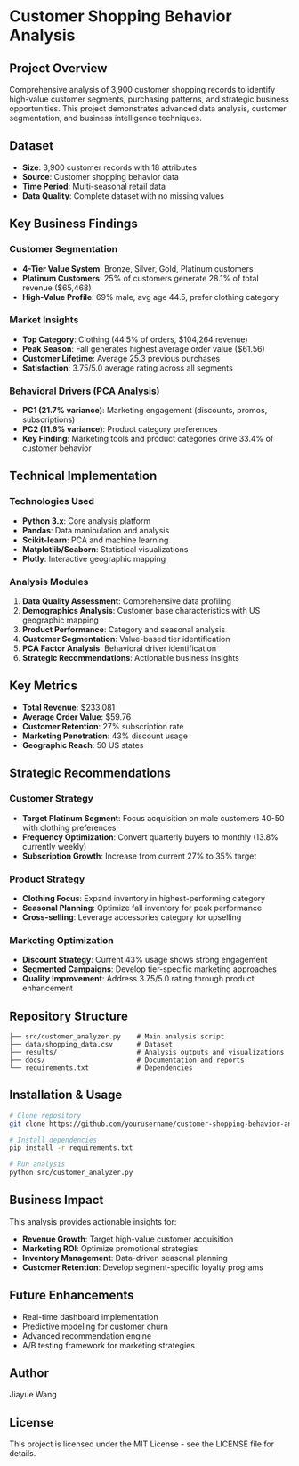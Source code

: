 # Customer Shopping Behavior Analysis

## Project Overview
Comprehensive analysis of 3,900 customer shopping records to identify high-value customer segments, purchasing patterns, and strategic business opportunities. This project demonstrates advanced data analysis, customer segmentation, and business intelligence techniques.

## Dataset
- **Size**: 3,900 customer records with 18 attributes
- **Source**: Customer shopping behavior data
- **Time Period**: Multi-seasonal retail data
- **Data Quality**: Complete dataset with no missing values

## Key Business Findings

### Customer Segmentation
- **4-Tier Value System**: Bronze, Silver, Gold, Platinum customers
- **Platinum Customers**: 25% of customers generate 28.1% of total revenue ($65,468)
- **High-Value Profile**: 69% male, avg age 44.5, prefer clothing category

### Market Insights
- **Top Category**: Clothing (44.5% of orders, $104,264 revenue)
- **Peak Season**: Fall generates highest average order value ($61.56)
- **Customer Lifetime**: Average 25.3 previous purchases
- **Satisfaction**: 3.75/5.0 average rating across all segments

### Behavioral Drivers (PCA Analysis)
- **PC1 (21.7% variance)**: Marketing engagement (discounts, promos, subscriptions)
- **PC2 (11.6% variance)**: Product category preferences
- **Key Finding**: Marketing tools and product categories drive 33.4% of customer behavior

## Technical Implementation

### Technologies Used
- **Python 3.x**: Core analysis platform
- **Pandas**: Data manipulation and analysis
- **Scikit-learn**: PCA and machine learning
- **Matplotlib/Seaborn**: Statistical visualizations
- **Plotly**: Interactive geographic mapping

### Analysis Modules
1. **Data Quality Assessment**: Comprehensive data profiling
2. **Demographics Analysis**: Customer base characteristics with US geographic mapping
3. **Product Performance**: Category and seasonal analysis
4. **Customer Segmentation**: Value-based tier identification
5. **PCA Factor Analysis**: Behavioral driver identification
6. **Strategic Recommendations**: Actionable business insights

## Key Metrics
- **Total Revenue**: $233,081
- **Average Order Value**: $59.76
- **Customer Retention**: 27% subscription rate
- **Marketing Penetration**: 43% discount usage
- **Geographic Reach**: 50 US states

## Strategic Recommendations

### Customer Strategy
- **Target Platinum Segment**: Focus acquisition on male customers 40-50 with clothing preferences
- **Frequency Optimization**: Convert quarterly buyers to monthly (13.8% currently weekly)
- **Subscription Growth**: Increase from current 27% to 35% target

### Product Strategy
- **Clothing Focus**: Expand inventory in highest-performing category
- **Seasonal Planning**: Optimize fall inventory for peak performance
- **Cross-selling**: Leverage accessories category for upselling

### Marketing Optimization
- **Discount Strategy**: Current 43% usage shows strong engagement
- **Segmented Campaigns**: Develop tier-specific marketing approaches
- **Quality Improvement**: Address 3.75/5.0 rating through product enhancement

## Repository Structure
```
├── src/customer_analyzer.py    # Main analysis script
├── data/shopping_data.csv      # Dataset
├── results/                    # Analysis outputs and visualizations
├── docs/                       # Documentation and reports
└── requirements.txt            # Dependencies
```

## Installation & Usage

```bash
# Clone repository
git clone https://github.com/yourusername/customer-shopping-behavior-analysis.git

# Install dependencies
pip install -r requirements.txt

# Run analysis
python src/customer_analyzer.py
```

## Business Impact
This analysis provides actionable insights for:
- **Revenue Growth**: Target high-value customer acquisition
- **Marketing ROI**: Optimize promotional strategies
- **Inventory Management**: Data-driven seasonal planning
- **Customer Retention**: Develop segment-specific loyalty programs

## Future Enhancements
- Real-time dashboard implementation
- Predictive modeling for customer churn
- Advanced recommendation engine
- A/B testing framework for marketing strategies

## Author
Jiayue Wang 

## License
This project is licensed under the MIT License - see the LICENSE file for details.
